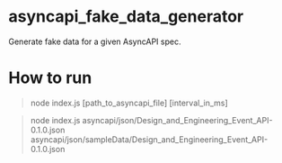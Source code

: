 # asyncapi_fake_data_generator
Generate fake data for a given AsyncAPI spec.

# How to run
>node index.js [path_to_asyncapi_file] [interval_in_ms]

>node index.js asyncapi/json/Design_and_Engineering_Event_API-0.1.0.json asyncapi/json/sampleData/Design_and_Engineering_Event_API-0.1.0.json
